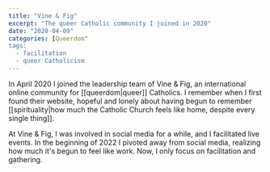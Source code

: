 ```yaml
---
title: "Vine & Fig"
excerpt: "The queer Catholic community I joined in 2020"
date: "2020-04-09"
categories: [Queerdom"
tags:
  - facilitation
  - queer Catholicism 
---
```

In April 2020 I joined the leadership team of Vine & Fig, an international online community for [[queerdom|queer]] Catholics. I remember when I first found their website, hopeful and lonely about having begun to remember [[spirituality|how much the Catholic Church feels like home, despite every single thing]]. 

At Vine & Fig, I was involved in social media for a while, and I facilitated live events. In the beginning of 2022 I pivoted away from social media, realizing how much it's begun to feel like work. Now, I only focus on facilitation and gathering.